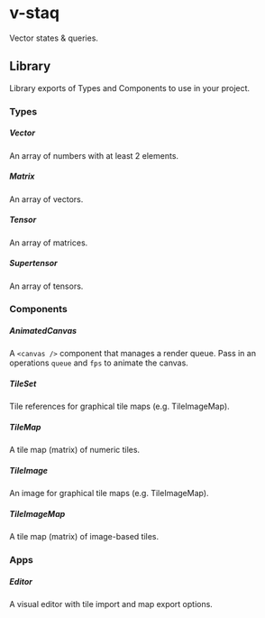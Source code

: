 # v-staq

Vector states & queries.

## Library

Library exports of Types and Components to use in your project.

### Types

##### Vector

An array of numbers with at least 2 elements.

##### Matrix

An array of vectors.

##### Tensor

An array of matrices.

##### Supertensor

An array of tensors.

### Components

##### AnimatedCanvas

A `<canvas />` component that manages a render queue. Pass in an operations `queue` and `fps` to animate the canvas.

##### TileSet

Tile references for graphical tile maps (e.g. TileImageMap).

##### TileMap

A tile map (matrix) of numeric tiles.

##### TileImage

An image for graphical tile maps (e.g. TileImageMap).

##### TileImageMap

A tile map (matrix) of image-based tiles.

### Apps

##### Editor

A visual editor with tile import and map export options.
